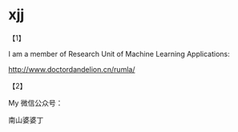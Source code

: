 # xjj


【1】

I am a member of Research Unit of Machine Learning Applications:

http://www.doctordandelion.cn/rumla/

【2】

My 微信公众号：

南山婆婆丁


